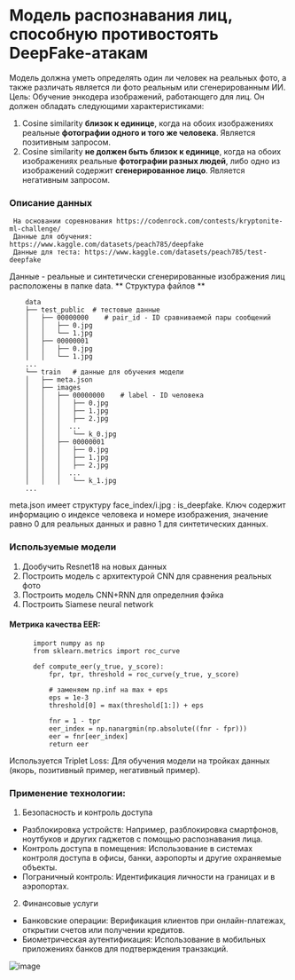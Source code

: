# Модель распознавания лиц, способную противостоять DeepFake-атакам

Модель должна уметь определять один ли человек на реальных фото, а также различать является ли фото реальным или сгенерированным ИИ.
Цель:
Обучение энкодера изображений, работающего для лиц. Он должен обладать следующими характеристиками: 
1. Cosine similarity **близок к единице**, когда на обоих изображениях реальные **фотографии одного и того же человека**. Является позитивным запросом.
2. Cosine similarity **не должен быть близок к единице**, когда на обоих изображениях реальные **фотографии разных людей**, либо одно из изображений содержит **сгенерированное лицо**. Является негативным запросом.


### Описание данных
     На основании соревнования https://codenrock.com/contests/kryptonite-ml-challenge/
     Данные для обучения: https://www.kaggle.com/datasets/peach785/deepfake
     Данные для теста: https://www.kaggle.com/datasets/peach785/test-deepfake
  Данные - реальные и синтетически сгенерированные изображения лиц расположены в папке data.
  ** Структура файлов **
  
        data
        ├── test_public  # тестовые данные
        │   ├── 00000000    # pair_id - ID сравниваемой пары сообщений
        │   │   ├── 0.jpg
        │   │   └── 1.jpg
        │   ├── 00000001
        │   │   ├── 0.jpg
        │   │   └── 1.jpg
        ...
        └── train   # данные для обучения модели
        │   ├── meta.json 
        │   ├── images 
        │   │   ├── 00000000    # label - ID человека
        │   │   │   ├── 0.jpg
        │   │   │   ├── 1.jpg
        │   │   │   ├── 2.jpg
        │   │   │  ...
        │   │   │   └── k_0.jpg
        │   │   ├── 00000001
        │   │   │   ├── 0.jpg
        │   │   │   ├── 1.jpg
        │   │   │   ├── 2.jpg
        │   │   │  ...
        │   │   │   └── k_1.jpg
        ...


meta.json имеет структуру face_index/i.jpg : is_deepfake. Ключ содержит информацию о индексе человека и номере изображения, значение равно 0 для реальных данных и равно 1 для синтетических данных.
   
### Используемые модели

   1. Дообучить Resnet18 на новых данных
   2. Построить модель с архитектурой CNN для сравнения реальных фото
   3. Построить модель CNN+RNN для определния фэйка
   4. Построить Siamese neural network
  
#### Метрика качества EER: 
          import numpy as np
          from sklearn.metrics import roc_curve
          
          def compute_eer(y_true, y_score):
              fpr, tpr, threshold = roc_curve(y_true, y_score)
          
              # заменяем np.inf на max + eps
              eps = 1e-3
              threshold[0] = max(threshold[1:]) + eps
          
              fnr = 1 - tpr
              eer_index = np.nanargmin(np.absolute((fnr - fpr)))
              eer = fnr[eer_index]
              return eer


Используется Triplet Loss: Для обучения модели на тройках данных (якорь, позитивный пример, негативный пример).

### Применение технологии:

1. Безопасность и контроль доступа
   
 - Разблокировка устройств: Например, разблокировка смартфонов, ноутбуков и других гаджетов с помощью распознавания лица.
 - Контроль доступа в помещения: Использование в системах контроля доступа в офисы, банки, аэропорты и другие охраняемые объекты.
 - Пограничный контроль: Идентификация личности на границах и в аэропортах.

2. Финансовые услуги
 
 - Банковские операции: Верификация клиентов при онлайн-платежах, открытии счетов или получении кредитов.
 - Биометрическая аутентификация: Использование в мобильных приложениях банков для подтверждения транзакций.




![image](https://github.com/user-attachments/assets/66e4e9ec-611b-4576-b8ea-1e94bf21e128)

















